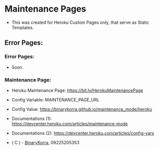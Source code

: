 # Maintenance Pages
* This was created for Heroku Custom Pages only, that serve as Static Templates.

## Error Pages:

### Error Pages:
* Soon.

### Maintenance Page:
* Heroku Maintenance Page: https://bit.ly/HerokuMaintenancePage
* Config Variable: MAINTENANCE_PAGE_URL
* Config Value: https://binarykorra.github.io/maintenance_mode/heroku
* Documentations (1): https://devcenter.heroku.com/articles/maintenance-mode
* Documentations (2): https://devcenter.heroku.com/articles/config-vars

* ( C ) - [BinaryKorra](https://github.com/binarykorra), 09225205353
